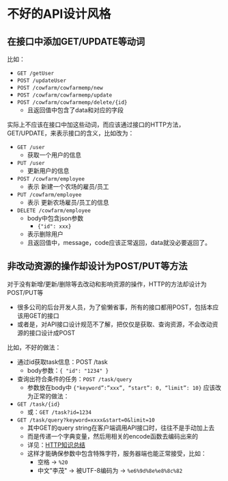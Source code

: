 # 不好的API设计风格

## 在接口中添加GET/UPDATE等动词
比如：
* `GET /getUser`
* `POST /updateUser`
* `POST /cowfarm/cowfarmemp/new`
* `POST /cowfarm/cowfarmemp/update`
* `POST /cowfarm/cowfarmemp/delete/{id}`
  * 且返回值中包含了data和对应的字段

实际上不应该在接口中加这些动词，而应该通过接口的HTTP方法，GET/UPDATE，来表示接口的含义，比如改为：

* `GET /user`
  * 获取一个用户的信息
* `PUT /user`
  * 更新用户的信息
* `POST /cowfarm/employee`
  * 表示 新建一个农场的雇员/员工
* `PUT /cowfarm/employee`
  * 表示 更新农场雇员/员工的信息
* `DELETE /cowfarm/employee`
  * body中包含json参数
    * ```{"id": xxx}```
  * 表示删除用户
  * 且返回值中，message，code应该正常返回，data就没必要返回了。

## 非改动资源的操作却设计为POST/PUT等方法
对于没有新增/更新/删除等去改动和影响资源的操作，HTTP的方法却设计为POST/PUT等
* 很多公司的后台开发人员，为了偷懒省事，所有的接口都用POST，包括本应该用GET的接口
* 或者是，对API接口设计规范不了解，把仅仅是获取、查询资源，不会改动资源的接口设计成POST

比如，不好的做法：
* 通过id获取task信息：POST /task 
  * body参数：```{ "id": "1234" }```
* 查询出符合条件的任务：`POST /task/query`
  * 参数放在body中 ```{"keyword”:”xxx”, “start”: 0, “limit”: 10}```
应该改为正常的做法：
* `GET /task/{id}`
  * 或：`GET /task?id=1234`
* `GET /task/query?keyword=xxxx&start=0&limit=10`
  * 其中GET的query string在客户端调用API接口时，往往不是手动加上去
  * 而是传递一个字典变量，然后用相关的encode函数去编码出来的
  * 详见：[HTTP知识总结](http://book.crifan.com/books/http_summary/website/)
  * 这样才能确保参数中包含特殊字符，服务器端也能正常接受，比如：
    * 空格 -> `%20`
    * 中文"李茂" -> 被UTF-8编码为 -> `%e6%9d%8e%e8%8c%82`

